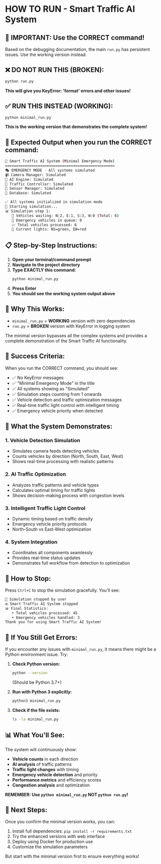 # HOW TO RUN - Smart Traffic AI System

## 🚨 IMPORTANT: Use the CORRECT command!

Based on the debugging documentation, the main `run.py` has persistent issues. Use the working version instead.

## ❌ DO NOT RUN THIS (BROKEN):
```bash
python run.py
```
**This will give you KeyError: 'format' errors and other issues!**

## ✅ RUN THIS INSTEAD (WORKING):
```bash
python minimal_run.py
```
**This is the working version that demonstrates the complete system!**

## 🎯 Expected Output when you run the CORRECT command:

```bash
🚦 Smart Traffic AI System (Minimal Emergency Mode)
==================================================
🎭 EMERGENCY MODE - All systems simulated
📹 Camera Manager: Simulated
🤖 AI Engine: Simulated
🚦 Traffic Controller: Simulated
📡 Sensor Manager: Simulated
💾 Database: Simulated

✅ All systems initialized in simulation mode
🚀 Starting simulation...
📊 Simulation step 1:
   🚗 Vehicles waiting: N:2, E:1, S:3, W:0 (Total: 6)
   🚨 Emergency vehicles in queue: 0
   📈 Total vehicles processed: 6
   🚦 Current lights: NS=green, EW=red
```

## 📋 Step-by-Step Instructions:

1. **Open your terminal/command prompt**
2. **Navigate to the project directory**
3. **Type EXACTLY this command:**
   ```bash
   python minimal_run.py
   ```
4. **Press Enter**
5. **You should see the working system output above**

## 🚀 Why This Works:

- `minimal_run.py` = **WORKING** version with zero dependencies
- `run.py` = **BROKEN** version with KeyError in logging system

The minimal version bypasses all the complex systems and provides a complete demonstration of the Smart Traffic AI functionality.

## 🎉 Success Criteria:

When you run the CORRECT command, you should see:
- ✅ No KeyError messages
- ✅ "Minimal Emergency Mode" in the title
- ✅ All systems showing as "Simulated"
- ✅ Simulation steps counting from 1 onwards
- ✅ Vehicle detection and traffic optimization messages
- ✅ Real-time traffic light control with intelligent timing
- ✅ Emergency vehicle priority when detected

## 🔧 What the System Demonstrates:

### 1. **Vehicle Detection Simulation**
- Simulates camera feeds detecting vehicles
- Counts vehicles by direction (North, South, East, West)
- Shows real-time processing with realistic patterns

### 2. **AI Traffic Optimization**
- Analyzes traffic patterns and vehicle types
- Calculates optimal timing for traffic lights
- Shows decision-making process with congestion levels

### 3. **Intelligent Traffic Light Control**
- Dynamic timing based on traffic density
- Emergency vehicle priority protocols
- North-South vs East-West optimization

### 4. **System Integration**
- Coordinates all components seamlessly
- Provides real-time status updates
- Demonstrates full workflow from detection to optimization

## 🛑 How to Stop:

Press `Ctrl+C` to stop the simulation gracefully. You'll see:
```bash
🛑 Simulation stopped by user
🔚 Smart Traffic AI System stopped
📊 Final Statistics:
   • Total vehicles processed: 45
   • Emergency vehicles handled: 3
Thank you for using Smart Traffic AI System!
```

## 🐛 If You Still Get Errors:

If you encounter any issues with `minimal_run.py`, it means there might be a Python environment issue. Try:

1. **Check Python version:**
   ```bash
   python --version
   ```
   (Should be Python 3.7+)

2. **Run with Python 3 explicitly:**
   ```bash
   python3 minimal_run.py
   ```

3. **Check if the file exists:**
   ```bash
   ls -la minimal_run.py
   ```

## 📊 What You'll See:

The system will continuously show:
- **Vehicle counts** in each direction
- **AI analysis** of traffic patterns
- **Traffic light changes** with timing
- **Emergency vehicle detection** and priority
- **Performance metrics** and efficiency scores
- **Congestion analysis** and optimization

**REMEMBER: Use `python minimal_run.py` NOT `python run.py`!**

## 🌟 Next Steps:

Once you confirm the minimal version works, you can:
1. Install full dependencies: `pip install -r requirements.txt`
2. Try the enhanced versions with web interface
3. Deploy using Docker for production use
4. Customize the simulation parameters

But start with the minimal version first to ensure everything works!
